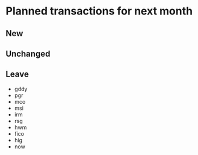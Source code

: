 # Planned transactions for next month

## New

## Unchanged

## Leave
- gddy
- pgr
- mco
- msi
- irm
- rsg
- hwm
- fico
- hig
- now